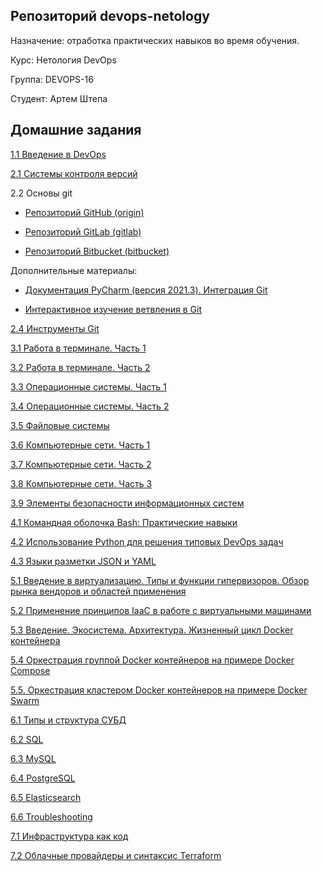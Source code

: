 ## Репозиторий devops-netology

Назначение: отработка практических навыков во время обучения.

Курс: Нетология DevOps

Группа: DEVOPS-16

Студент: Артем Штепа

## Домашние задания

[1.1 Введение в DevOps](homework/1.1/README.md)

[2.1 Системы контроля версий](homework/2.1/)

2.2 Основы git

- [Репозиторий GitHub (origin)](https://github.com/ArtemShtepa/devops-netology)

- [Репозиторий GitLab (gitlab)](https://gitlab.com/ArtemShtepa/devops-netology)

- [Репозиторий Bitbucket (bitbucket)](https://bitbucket.org/artem_shtepa/devops-netology/src/main/)

Дополнительные материалы:

- [Документация PyCharm (версия 2021.3). Интеграция Git](https://www.jetbrains.com/help/pycharm/2021.3/using-git-integration.html)

- [Интерактивное изучение ветвления в Git](https://learngitbranching.js.org/?locale=ru_RU)

[2.4 Инструменты Git](homework/2.4/)

[3.1 Работа в терминале. Часть 1](homework/3.1/)

[3.2 Работа в терминале. Часть 2](homework/3.2/)

[3.3 Операционные системы. Часть 1](homework/3.3/)

[3.4 Операционные системы. Часть 2](homework/3.4/)

[3.5 Файловые системы](homework/3.5/)

[3.6 Компьютерные сети. Часть 1](homework/3.6/)

[3.7 Компьютерные сети. Часть 2](homework/3.7/)

[3.8 Компьютерные сети. Часть 3](homework/3.8/)

[3.9 Элементы безопасности информационных систем](homework/3.9/)

[4.1 Командная оболочка Bash: Практические навыки](homework/4.1/)

[4.2 Использование Python для решения типовых DevOps задач](homework/4.2/)

[4.3 Языки разметки JSON и YAML](homework/4.3/)

[5.1 Введение в виртуализацию. Типы и функции гипервизоров. Обзор рынка вендоров и областей применения](homework/5.1/)

[5.2 Применение принципов IaaC в работе с виртуальными машинами](homework/5.2/)

[5.3 Введение. Экосистема. Архитектура. Жизненный цикл Docker контейнера](homework/5.3/)

[5.4 Оркестрация группой Docker контейнеров на примере Docker Compose](homework/5.4/)

[5.5. Оркестрация кластером Docker контейнеров на примере Docker Swarm](homework/5.5/)

[6.1 Типы и структура СУБД](homework/6.1/)

[6.2 SQL](homework/6.2/)

[6.3 MySQL](homework/6.3/)

[6.4 PostgreSQL](homework/6.4/)

[6.5 Elasticsearch](homework/6.5/)

[6.6 Troubleshooting](homework/6.6/)

[7.1 Инфраструктура как код](homework/7.1/)

[7.2 Облачные провайдеры и синтаксис Terraform](homework/7.2/)

